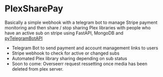 # PlexSharePay

Basically a simple webhook with a telegram bot to manage Stripe payment monitoring and then share / stop sharing Plex libraries with people who have an active sub on stripe using FastAPI, MongoDB and [pyTelegramBotAPI](https://github.com/eternnoir/pyTelegramBotAPI)

 - Telegram Bot to send payment and account management links to users
 - Stripe webhook to check for active or changed subs
 - Automated Plex library sharing depending on sub status
 - Soon to come: Overseerr request ressetting once media has been deleted from plex server.
